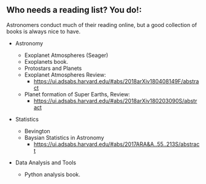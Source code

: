 ## Who needs a reading list? You do!:
Astronomers conduct much of their reading online, but a good collection of books is always nice to have. 

* Astronomy

  * Exoplanet Atmospheres (Seager)		
  * Exoplanets book.
  * Protostars and Planets
  * Exoplanet Atmospheres Review:
    * https://ui.adsabs.harvard.edu/#abs/2018arXiv180408149F/abstract
  * Planet formation of Super Earths, Review:
    * https://ui.adsabs.harvard.edu/#abs/2018arXiv180203090S/abstract

* Statistics

  * Bevington
  * Baysian Statistics in Astronomy
    * https://ui.adsabs.harvard.edu/#abs/2017ARA&A..55..213S/abstract

* Data Analysis and Tools

  * Python analysis book.
